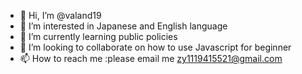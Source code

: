 - 👋 Hi, I’m @valand19
- 👀 I’m interested in Japanese and English language 
- 🌱 I’m currently learning public policies
- 💞️ I’m looking to collaborate on how to use Javascript for beginner
- 📫 How to reach me :please email me zy1119415521@gmail.com

<!---
valand19/valand19 is a ✨ special ✨ repository because its `README.md` (this file) appears on your GitHub profile.
You can click the Preview link to take a look at your changes.
--->

